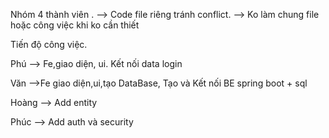Nhóm 4 thành viên . 
--> Code file riêng tránh conflict. 
--> Ko làm chung file hoặc công việc khi ko cần thiết 

Tiến độ công việc.


Phú --> Fe,giao diện, ui. Kết nối data login



Văn -->Fe giao diện,ui,tạo DataBase, Tạo và Kết nối BE spring boot + sql 


Hoàng --> Add entity

Phúc --> Add auth và security
